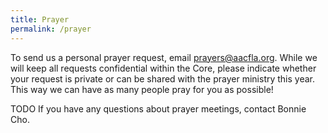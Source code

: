 ```yaml
---
title: Prayer
permalink: /prayer
---
```


To send us a personal prayer request, email <prayers@aacfla.org>. While we will keep all requests confidential within the Core, please indicate whether your request is private or can be shared with the prayer ministry this year. This way we can have as many people pray for you as possible!

TODO If you have any questions about prayer meetings, contact Bonnie Cho.
